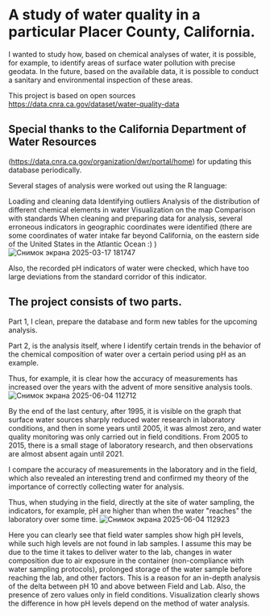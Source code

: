 # A study of water quality in a particular Placer County, California.

I wanted to study how, based on chemical analyses of water, it is possible, for example, to identify areas of surface water pollution with precise geodata. In the future, based on the available data, it is possible to conduct a sanitary and environmental inspection of these areas.

This project is based on open sources https://data.cnra.ca.gov/dataset/water-quality-data

## Special thanks to the California Department of Water Resources
(https://data.cnra.ca.gov/organization/dwr/portal/home) for updating this database periodically.

Several stages of analysis were worked out using the R language:

Loading and cleaning data
Identifying outliers
Analysis of the distribution of different chemical elements in water
Visualization on the map
Comparison with standards
When cleaning and preparing data for analysis, several erroneous indicators in geographic coordinates were identified (there are some coordinates of water intake far beyond California, on the eastern side of the United States in the Atlantic Ocean :) )
![Снимок экрана 2025-03-17 181747](https://github.com/user-attachments/assets/9447696d-9907-4824-8f3e-5f4fb301a6ba)


Also, the recorded pH indicators of water were checked, which have too large deviations from the standard corridor of this indicator.

## The project consists of two parts. 

Part 1, I clean, prepare the database and form new tables for the upcoming analysis.

Part 2, is the analysis itself, where I identify certain trends in the behavior of the chemical composition of water over a certain period using pH as an example. 

Thus, for example, it is clear how the accuracy of measurements has increased over the years with the advent of more sensitive analysis tools. 
![Снимок экрана 2025-06-04 112712](https://github.com/user-attachments/assets/07f51ece-24b5-4b51-94dd-22904fca020d)


By the end of the last century, after 1995, it is visible on the graph that surface water sources sharply reduced water research in laboratory conditions, and then in some years until 2005, 
it was almost zero, and water quality monitoring was only carried out in field conditions. 
From 2005 to 2015, there is a small stage of laboratory research, and then observations are almost absent again until 2021.


I compare the accuracy of measurements in the laboratory and in the field, which also revealed an interesting trend and confirmed my theory of the importance of correctly collecting water for analysis. 

Thus, when studying in the field, directly at the site of water sampling, the indicators, for example, pH are higher than when the water "reaches" the laboratory over some time.
![Снимок экрана 2025-06-04 112923](https://github.com/user-attachments/assets/5c76307f-8f26-4d43-a2dd-61947b9e41b0)

Here you can clearly see that field water samples show high pH levels, while such high levels are not found in lab samples. I assume this may be due to the time it takes to deliver water to the lab, changes in water composition due to air exposure in the container (non-compliance with water sampling protocols), prolonged storage of the water sample before reaching the lab, and other factors. This is a reason for an in-depth analysis of the delta between pH 10 and above between Field and Lab. Also, the presence of zero values only in field conditions. Visualization clearly shows the difference in how pH levels depend on the method of water analysis.
